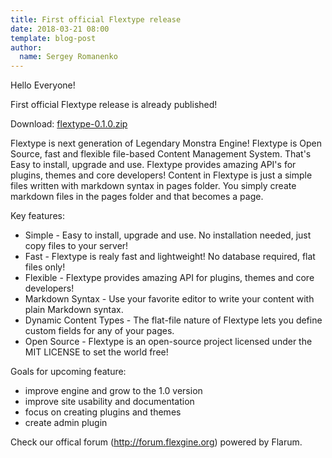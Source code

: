 ```yaml
---
title: First official Flextype release
date: 2018-03-21 08:00
template: blog-post
author:
  name: Sergey Romanenko
---
```


Hello Everyone!  

First official Flextype release is already published!  

Download: [flextype-0.1.0.zip](https://github.com/flextype/flextype/releases/download/v0.1.0/flextype-0.1.0.zip)

Flextype is next generation of Legendary Monstra Engine!
Flextype is Open Source, fast and flexible file-based Content Management System. That's Easy to install, upgrade and use. Flextype provides amazing API's for plugins, themes and core developers! Content in Flextype is just a simple files written with markdown syntax in pages folder. You simply create markdown files in the pages folder and that becomes a page.

Key features:  
- Simple - Easy to install, upgrade and use. No installation needed, just copy files to your server!  
- Fast - Flextype is realy fast and lightweight! No database required, flat files only!  
- Flexible - Flextype provides amazing API for plugins, themes and core developers!  
- Markdown Syntax - Use your favorite editor to write your content with plain Markdown syntax.  
- Dynamic Content Types - The flat-file nature of Flextype lets you define custom fields for any of your pages.  
- Open Source - Flextype is an open-source project licensed under the MIT LICENSE to set the world free!  

Goals for upcoming feature:
- improve engine and grow to the 1.0 version
- improve site usability and documentation
- focus on creating plugins and themes
- create admin plugin

Check our offical forum (http://forum.flexgine.org) powered by Flarum.  
